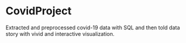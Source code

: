 # CovidProject
Extracted and preprocessed covid-19 data with SQL and then told data story with vivid and interactive visualization.
